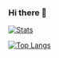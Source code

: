 ### Hi there 👋

<!--
**PikachuCN/PikachuCN** is a ✨ _special_ ✨ repository because its `README.md` (this file) appears on your GitHub profile.

Here are some ideas to get you started:

- 🔭 I’m currently working on ...
- 🌱 I’m currently learning ...
- 👯 I’m looking to collaborate on ...
- 🤔 I’m looking for help with ...
- 💬 Ask me about ...
- 📫 How to reach me: ...
- 😄 Pronouns: ...
- ⚡ Fun fact: ...
-->
[![Stats](https://github-readme-stats.vercel.app/api?username=PikachuCN&show_icons=true&count_private=true)](https://github.com/PikachuCN)

[![Top Langs](https://github-readme-stats.vercel.app/api/top-langs/?username=PikachuCN&layout=compact)](https://github.com/PikachuCN)
